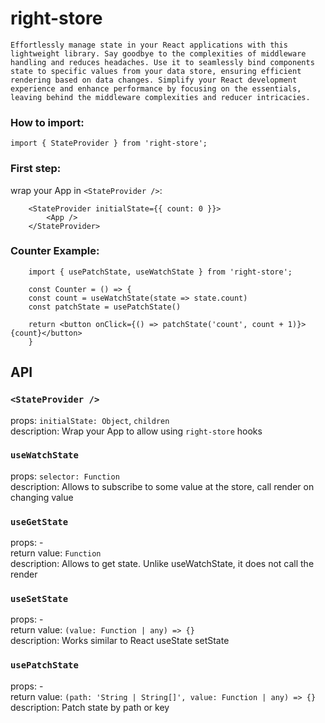 # right-store

```
Effortlessly manage state in your React applications with this lightweight library. Say goodbye to the complexities of middleware handling and reduces headaches. Use it to seamlessly bind components state to specific values from your data store, ensuring efficient rendering based on data changes. Simplify your React development experience and enhance performance by focusing on the essentials, leaving behind the middleware complexities and reducer intricacies.
```

### How to import:
`import { StateProvider } from 'right-store';`

### First step:
wrap your App in `<StateProvider />`:
```
    <StateProvider initialState={{ count: 0 }}>
        <App />
    </StateProvider>
```

### Counter Example:
```
    import { usePatchState, useWatchState } from 'right-store';

    const Counter = () => {
    const count = useWatchState(state => state.count)
    const patchState = usePatchState()

    return <button onClick={() => patchState('count', count + 1)}>{count}</button>
    }
```

## API

### `<StateProvider />`
props: `initialState: Object`, `children`  
description: Wrap your App to allow using `right-store` hooks

### `useWatchState`
props: `selector: Function`  
description: Allows to subscribe to some value at the store, call render on changing value

### `useGetState`
props: -  
return value: `Function`   
description: Allows to get state. Unlike useWatchState, it does not call the render

### `useSetState`
props: -  
return value: `(value: Function | any) => {}`   
description: Works similar to React useState setState

### `usePatchState`
props: -  
return value: `(path: 'String | String[]', value: Function | any) => {}`   
description: Patch state by path or key

